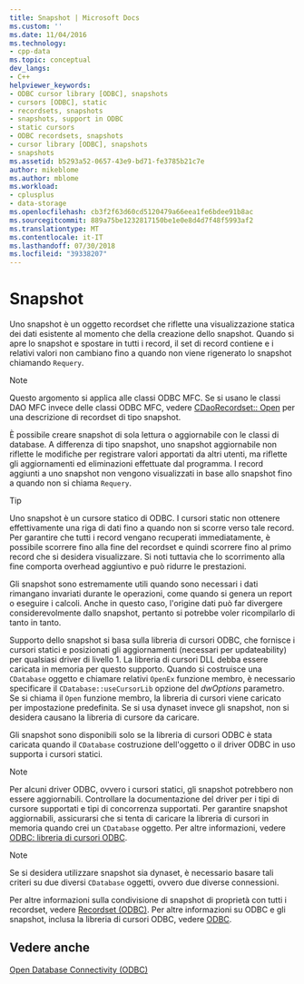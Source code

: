 ```yaml
---
title: Snapshot | Microsoft Docs
ms.custom: ''
ms.date: 11/04/2016
ms.technology:
- cpp-data
ms.topic: conceptual
dev_langs:
- C++
helpviewer_keywords:
- ODBC cursor library [ODBC], snapshots
- cursors [ODBC], static
- recordsets, snapshots
- snapshots, support in ODBC
- static cursors
- ODBC recordsets, snapshots
- cursor library [ODBC], snapshots
- snapshots
ms.assetid: b5293a52-0657-43e9-bd71-fe3785b21c7e
author: mikeblome
ms.author: mblome
ms.workload:
- cplusplus
- data-storage
ms.openlocfilehash: cb3f2f63d60cd5120479a66eea1fe6bdee91b8ac
ms.sourcegitcommit: 889a75be1232817150be1e0e8d4d7f48f5993af2
ms.translationtype: MT
ms.contentlocale: it-IT
ms.lasthandoff: 07/30/2018
ms.locfileid: "39338207"
---
```

# <a name="snapshot"></a>Snapshot
Uno snapshot è un oggetto recordset che riflette una visualizzazione statica dei dati esistente al momento che della creazione dello snapshot. Quando si apre lo snapshot e spostare in tutti i record, il set di record contiene e i relativi valori non cambiano fino a quando non viene rigenerato lo snapshot chiamando `Requery`.  
  
> [!NOTE]
>  Questo argomento si applica alle classi ODBC MFC. Se si usano le classi DAO MFC invece delle classi ODBC MFC, vedere [CDaoRecordset:: Open](../../mfc/reference/cdaorecordset-class.md#open) per una descrizione di recordset di tipo snapshot.  
  
 È possibile creare snapshot di sola lettura o aggiornabile con le classi di database. A differenza di tipo snapshot, uno snapshot aggiornabile non riflette le modifiche per registrare valori apportati da altri utenti, ma riflette gli aggiornamenti ed eliminazioni effettuate dal programma. I record aggiunti a uno snapshot non vengono visualizzati in base allo snapshot fino a quando non si chiama `Requery`.  
  
> [!TIP]
>  Uno snapshot è un cursore statico di ODBC. I cursori static non ottenere effettivamente una riga di dati fino a quando non si scorre verso tale record. Per garantire che tutti i record vengano recuperati immediatamente, è possibile scorrere fino alla fine del recordset e quindi scorrere fino al primo record che si desidera visualizzare. Si noti tuttavia che lo scorrimento alla fine comporta overhead aggiuntivo e può ridurre le prestazioni.  
  
 Gli snapshot sono estremamente utili quando sono necessari i dati rimangano invariati durante le operazioni, come quando si genera un report o eseguire i calcoli. Anche in questo caso, l'origine dati può far divergere considerevolmente dallo snapshot, pertanto si potrebbe voler ricompilarlo di tanto in tanto.  
  
 Supporto dello snapshot si basa sulla libreria di cursori ODBC, che fornisce i cursori statici e posizionati gli aggiornamenti (necessari per updateability) per qualsiasi driver di livello 1. La libreria di cursori DLL debba essere caricata in memoria per questo supporto. Quando si costruisce una `CDatabase` oggetto e chiamare relativi `OpenEx` funzione membro, è necessario specificare il `CDatabase::useCursorLib` opzione del *dwOptions* parametro. Se si chiama il `Open` funzione membro, la libreria di cursori viene caricato per impostazione predefinita. Se si usa dynaset invece gli snapshot, non si desidera causano la libreria di cursore da caricare.  
  
 Gli snapshot sono disponibili solo se la libreria di cursori ODBC è stata caricata quando il `CDatabase` costruzione dell'oggetto o il driver ODBC in uso supporta i cursori statici.  
  
> [!NOTE]
>  Per alcuni driver ODBC, ovvero i cursori statici, gli snapshot potrebbero non essere aggiornabili. Controllare la documentazione del driver per i tipi di cursore supportati e tipi di concorrenza supportati. Per garantire snapshot aggiornabili, assicurarsi che si tenta di caricare la libreria di cursori in memoria quando crei un `CDatabase` oggetto. Per altre informazioni, vedere [ODBC: libreria di cursori ODBC](../../data/odbc/odbc-the-odbc-cursor-library.md).  
  
> [!NOTE]
>  Se si desidera utilizzare snapshot sia dynaset, è necessario basare tali criteri su due diversi `CDatabase` oggetti, ovvero due diverse connessioni.  
  
 Per altre informazioni sulla condivisione di snapshot di proprietà con tutti i recordset, vedere [Recordset (ODBC)](../../data/odbc/recordset-odbc.md). Per altre informazioni su ODBC e gli snapshot, inclusa la libreria di cursori ODBC, vedere [ODBC](../../data/odbc/odbc-basics.md).  
  
## <a name="see-also"></a>Vedere anche  
 [Open Database Connectivity (ODBC)](../../data/odbc/open-database-connectivity-odbc.md)